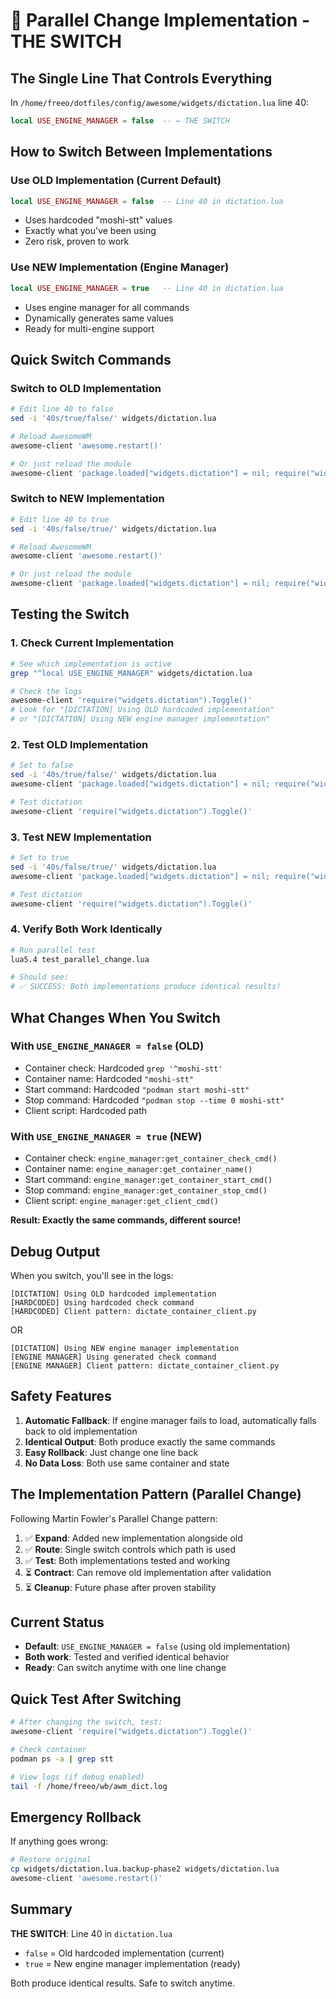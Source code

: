 # 🔄 Parallel Change Implementation - THE SWITCH

## The Single Line That Controls Everything

In `/home/freeo/dotfiles/config/awesome/widgets/dictation.lua` line 40:

```lua
local USE_ENGINE_MANAGER = false  -- ← THE SWITCH
```

## How to Switch Between Implementations

### Use OLD Implementation (Current Default)

```lua
local USE_ENGINE_MANAGER = false  -- Line 40 in dictation.lua
```

- Uses hardcoded "moshi-stt" values
- Exactly what you've been using
- Zero risk, proven to work

### Use NEW Implementation (Engine Manager)

```lua
local USE_ENGINE_MANAGER = true   -- Line 40 in dictation.lua
```

- Uses engine manager for all commands
- Dynamically generates same values
- Ready for multi-engine support

## Quick Switch Commands

### Switch to OLD Implementation

```bash
# Edit line 40 to false
sed -i '40s/true/false/' widgets/dictation.lua

# Reload AwesomeWM
awesome-client 'awesome.restart()'

# Or just reload the module
awesome-client 'package.loaded["widgets.dictation"] = nil; require("widgets.dictation")'
```

### Switch to NEW Implementation

```bash
# Edit line 40 to true
sed -i '40s/false/true/' widgets/dictation.lua

# Reload AwesomeWM
awesome-client 'awesome.restart()'

# Or just reload the module
awesome-client 'package.loaded["widgets.dictation"] = nil; require("widgets.dictation")'
```

## Testing the Switch

### 1. Check Current Implementation

```bash
# See which implementation is active
grep "^local USE_ENGINE_MANAGER" widgets/dictation.lua

# Check the logs
awesome-client 'require("widgets.dictation").Toggle()'
# Look for "[DICTATION] Using OLD hardcoded implementation"
# or "[DICTATION] Using NEW engine manager implementation"
```

### 2. Test OLD Implementation

```bash
# Set to false
sed -i '40s/true/false/' widgets/dictation.lua
awesome-client 'package.loaded["widgets.dictation"] = nil; require("widgets.dictation")'

# Test dictation
awesome-client 'require("widgets.dictation").Toggle()'
```

### 3. Test NEW Implementation

```bash
# Set to true
sed -i '40s/false/true/' widgets/dictation.lua
awesome-client 'package.loaded["widgets.dictation"] = nil; require("widgets.dictation")'

# Test dictation
awesome-client 'require("widgets.dictation").Toggle()'
```

### 4. Verify Both Work Identically

```bash
# Run parallel test
lua5.4 test_parallel_change.lua

# Should see:
# ✅ SUCCESS: Both implementations produce identical results!
```

## What Changes When You Switch

### With `USE_ENGINE_MANAGER = false` (OLD)

- Container check: Hardcoded `grep '^moshi-stt'`
- Container name: Hardcoded `"moshi-stt"`
- Start command: Hardcoded `"podman start moshi-stt"`
- Stop command: Hardcoded `"podman stop --time 0 moshi-stt"`
- Client script: Hardcoded path

### With `USE_ENGINE_MANAGER = true` (NEW)

- Container check: `engine_manager:get_container_check_cmd()`
- Container name: `engine_manager:get_container_name()`
- Start command: `engine_manager:get_container_start_cmd()`
- Stop command: `engine_manager:get_container_stop_cmd()`
- Client script: `engine_manager:get_client_cmd()`

**Result: Exactly the same commands, different source!**

## Debug Output

When you switch, you'll see in the logs:

```
[DICTATION] Using OLD hardcoded implementation
[HARDCODED] Using hardcoded check command
[HARDCODED] Client pattern: dictate_container_client.py
```

OR

```
[DICTATION] Using NEW engine manager implementation
[ENGINE MANAGER] Using generated check command
[ENGINE MANAGER] Client pattern: dictate_container_client.py
```

## Safety Features

1. **Automatic Fallback**: If engine manager fails to load, automatically falls back to old implementation
2. **Identical Output**: Both produce exactly the same commands
3. **Easy Rollback**: Just change one line back
4. **No Data Loss**: Both use same container and state

## The Implementation Pattern (Parallel Change)

Following Martin Fowler's Parallel Change pattern:

1. ✅ **Expand**: Added new implementation alongside old
2. ✅ **Route**: Single switch controls which path is used
3. ✅ **Test**: Both implementations tested and working
4. ⏳ **Contract**: Can remove old implementation after validation
5. ⏳ **Cleanup**: Future phase after proven stability

## Current Status

- **Default**: `USE_ENGINE_MANAGER = false` (using old implementation)
- **Both work**: Tested and verified identical behavior
- **Ready**: Can switch anytime with one line change

## Quick Test After Switching

```bash
# After changing the switch, test:
awesome-client 'require("widgets.dictation").Toggle()'

# Check container
podman ps -a | grep stt

# View logs (if debug enabled)
tail -f /home/freeo/wb/awm_dict.log
```

## Emergency Rollback

If anything goes wrong:

```bash
# Restore original
cp widgets/dictation.lua.backup-phase2 widgets/dictation.lua
awesome-client 'awesome.restart()'
```

## Summary

**THE SWITCH**: Line 40 in `dictation.lua`

- `false` = Old hardcoded implementation (current)
- `true` = New engine manager implementation (ready)

Both produce identical results. Safe to switch anytime.

